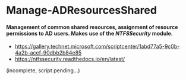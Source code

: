 # Manage-ADResourcesShared
#### Management of common shared resources, assignment of resource permissions to AD users. Makes use of the *NTFSSecurity* module.

- https://gallery.technet.microsoft.com/scriptcenter/1abd77a5-9c0b-4a2b-acef-90dbb2b84e85
- https://ntfssecurity.readthedocs.io/en/latest/

(incomplete, script pending...)
